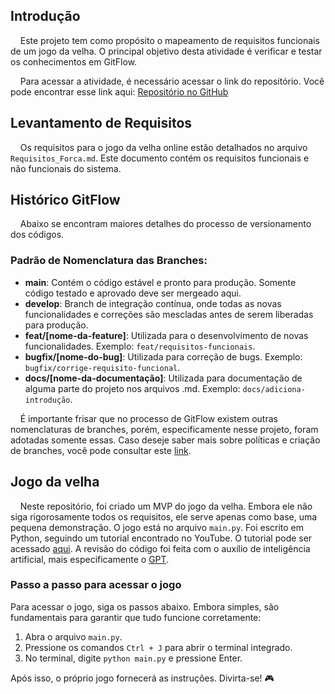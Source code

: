 ## Introdução

&nbsp;&nbsp;&nbsp;&nbsp;Este projeto tem como propósito o mapeamento de requisitos funcionais de um jogo da velha. O principal objetivo desta atividade é verificar e testar os conhecimentos em GitFlow.

&nbsp;&nbsp;&nbsp;&nbsp;Para acessar a atividade, é necessário acessar o link do repositório. Você pode encontrar esse link aqui: [Repositório no GitHub](https://github.com/karinevicr/jogo-da-forca.git)

## Levantamento de Requisitos

&nbsp;&nbsp;&nbsp;&nbsp;Os requisitos para o jogo da velha online estão detalhados no arquivo `Requisitos_Forca.md`. Este documento contém os requisitos funcionais e não funcionais do sistema.

## Histórico GitFlow

&nbsp;&nbsp;&nbsp;&nbsp;Abaixo se encontram maiores detalhes do processo de versionamento dos códigos.

### Padrão de Nomenclatura das Branches:

- **main**: Contém o código estável e pronto para produção. Somente código testado e aprovado deve ser mergeado aqui.
- **develop**: Branch de integração contínua, onde todas as novas funcionalidades e correções são mescladas antes de serem liberadas para produção.
- **feat/[nome-da-feature]**: Utilizada para o desenvolvimento de novas funcionalidades. Exemplo: `feat/requisitos-funcionais`.
- **bugfix/[nome-do-bug]**: Utilizada para correção de bugs. Exemplo: `bugfix/corrige-requisito-funcional`.
- **docs/[nome-da-documentação]**: Utilizada para documentação de alguma parte do projeto nos arquivos .md. Exemplo: `docs/adiciona-introdução`.

&nbsp;&nbsp;&nbsp;&nbsp;É importante frisar que no processo de GitFlow existem outras nomenclaturas de branches, porém, especificamente nesse projeto, foram adotadas somente essas. Caso deseje saber mais sobre políticas e criação de branches, você pode consultar este [link](https://fga-eps-mds.github.io/2018.2-ComexStat/docs/politicaBranches).

## Jogo da velha

&nbsp;&nbsp;&nbsp;&nbsp;Neste repositório, foi criado um MVP do jogo da velha. Embora ele não siga rigorosamente todos os requisitos, ele serve apenas como base, uma pequena demonstração. O jogo está no arquivo `main.py`. Foi escrito em Python, seguindo um tutorial encontrado no YouTube. O tutorial pode ser acessado [aqui](https://www.youtube.com/watch?v=bimQozx_E0I). A revisão do código foi feita com o auxílio de inteligência artificial, mais especificamente o [GPT](https://chatgpt.com/).

### Passo a passo para acessar o jogo

Para acessar o jogo, siga os passos abaixo. Embora simples, são fundamentais para garantir que tudo funcione corretamente:

1. Abra o arquivo `main.py`.
2. Pressione os comandos `Ctrl + J` para abrir o terminal integrado.
3. No terminal, digite `python main.py` e pressione Enter.

Após isso, o próprio jogo fornecerá as instruções. Divirta-se! 🎮




